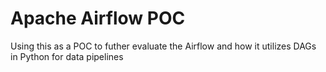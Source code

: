 # Apache Airflow POC
Using this as a POC to futher evaluate the Airflow and how it utilizes DAGs in Python for data pipelines
